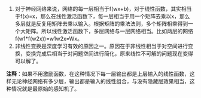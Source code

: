 1. 对于神经网络来说，网络的每一层相当于f(wx+b)，对于线性函数，其实相当于f(x)=x，那么在线性激活函数下，每一层相当于用一个矩阵去乘以x，那么多层就是反复用矩阵去乘以输入。根据矩阵的乘法法则，多个矩阵相乘得到一个大矩阵。所以线性激活函数下，多层网络与一层网络相当。比如两层的网络f(w1*f(w2x))=w1w2x=Wx。
2. 非线性变换是深度学习有效的原因之一。原因在于非线性相当于对空间进行变换，变换完成后相当于对问题空间进行简化，原来线性不可解的问题现在变得可以解了。

**注释**：如果不用激励函数，在这种情况下每一层输出都是上层输入的线性函数，这样无论神经网络有多少层，输出都是输入的线性组合，与没有隐藏层效果相当，这种情况就是最原始的感知机了。

